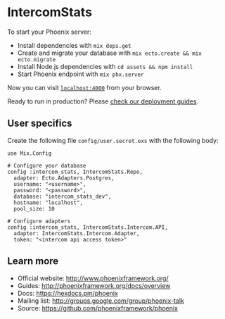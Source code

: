 # IntercomStats

To start your Phoenix server:

  * Install dependencies with `mix deps.get`
  * Create and migrate your database with `mix ecto.create && mix ecto.migrate`
  * Install Node.js dependencies with `cd assets && npm install`
  * Start Phoenix endpoint with `mix phx.server`

Now you can visit [`localhost:4000`](http://localhost:4000) from your browser.

Ready to run in production? Please [check our deployment guides](http://www.phoenixframework.org/docs/deployment).

## User specifics
Create the following file `config/user.secret.exs` with the following body:
```
use Mix.Config

# Configure your database
config :intercom_stats, IntercomStats.Repo,
  adapter: Ecto.Adapters.Postgres,
  username: "<username>",
  password: "<password>",
  database: "intercom_stats_dev",
  hostname: "localhost",
  pool_size: 10

# Configure adapters
config :intercom_stats, IntercomStats.Intercom.API,
  adapter: IntercomStats.Intercom.Adapter,
  token: "<intercom api access token>"
```

## Learn more

  * Official website: http://www.phoenixframework.org/
  * Guides: http://phoenixframework.org/docs/overview
  * Docs: https://hexdocs.pm/phoenix
  * Mailing list: http://groups.google.com/group/phoenix-talk
  * Source: https://github.com/phoenixframework/phoenix
